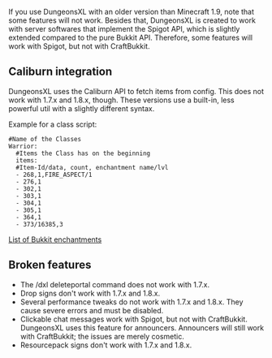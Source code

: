 If you use DungeonsXL with an older version than Minecraft 1.9, note that some features will not work. Besides that, DungeonsXL is created to work with server softwares that implement the Spigot API, which is slightly extended compared to the pure Bukkit API. Therefore, some features will work with Spigot, but not with CraftBukkit.

## Caliburn integration
DungeonsXL uses the Caliburn API to fetch items from config. This does not work with 1.7.x and 1.8.x, though. These versions use a built-in, less powerful util with a slightly different syntax.

Example for a class script:
```
#Name of the Classes
Warrior:
  #Items the Class has on the beginning
  items:
  #Item-Id/data, count, enchantment name/lvl
  - 268,1,FIRE_ASPECT/1
  - 276,1
  - 302,1
  - 303,1
  - 304,1
  - 305,1
  - 364,1
  - 373/16385,3
```

[List of Bukkit enchantments](https://hub.spigotmc.org/javadocs/bukkit/org/bukkit/enchantments/Enchantment.html)

## Broken features
* The /dxl deleteportal command does not work with 1.7.x.
* Drop signs don't work with 1.7.x and 1.8.x.
* Several performance tweaks do not work with 1.7.x and 1.8.x. They cause severe errors and must be disabled.
* Clickable chat messages work with Spigot, but not with CraftBukkit. DungeonsXL uses this feature for announcers. Announcers will still work with CraftBukkit; the issues are merely cosmetic.
* Resourcepack signs don't work with 1.7.x and 1.8.x.